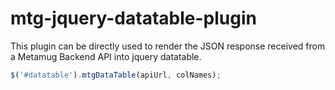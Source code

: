 # mtg-jquery-datatable-plugin
This plugin can be directly used to render the JSON response received from a Metamug Backend API into jquery datatable.

```javascript
$('#datatable').mtgDataTable(apiUrl, colNames);
```

